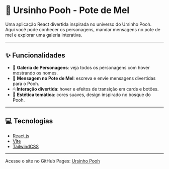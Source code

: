 # 🐻 Ursinho Pooh - Pote de Mel

Uma aplicação React divertida inspirada no universo do Ursinho Pooh.  
Aqui você pode conhecer os personagens, mandar mensagens no pote de mel e explorar uma galeria interativa.

---

## ✨ Funcionalidades

- 🎨 **Galeria de Personagens**: veja todos os personagens com hover mostrando os nomes.  
- 🍯 **Mensagem no Pote de Mel**: escreva e envie mensagens divertidas para o Pooh.  
- 🖱 **Interação divertida**: hover e efeitos de transição em cards e botões.  
- 🌳 **Estética temática**: cores suaves, design inspirado no bosque do Pooh.  

---

## 💻 Tecnologias

- [React.js](https://reactjs.org/)  
- [Vite](https://vitejs.dev/)  
- [TailwindCSS](https://tailwindcss.com/)  

---

Acesse o site no GitHub Pages: [Ursinho Pooh](https://isabeladuarte.github.io/ursinho-pooh/)
